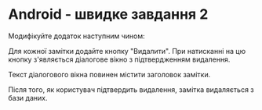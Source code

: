 # Android - швидке завдання 2

Модифікуйте додаток наступним чином:

Для кожної замітки додайте кнопку "Видалити". При натисканні на цю кнопку
з'являється діалогове вікно з підтвердженням видалення.

Текст діалогового вікна повинен містити заголовок замітки.

Після того, як користувач підтвердить видалення, замітка видаляється з бази даних.
